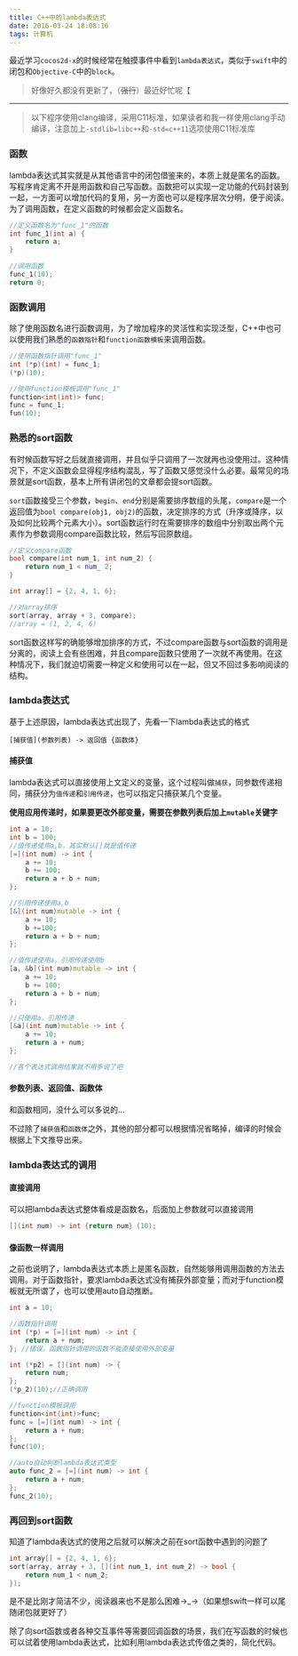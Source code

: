 ```yaml
---
title: C++中的lambda表达式
date: 2016-03-24 18:08:16
tags: 计算机
---
```


最近学习`cocos2d-x`的时候经常在触摸事件中看到`lambda表达式`，类似于`swift`中的闭包和`Objective-C`中的`block`。

<!--more-->

> 好像好久都没有更新了，（~~强行~~）最近好忙呢【

---

> 以下程序使用clang编译，采用C11标准，如果读者和我一样使用clang手动编译，注意加上`-stdlib=libc++`和`-std=c++11`选项使用C11标准库

### 函数

lambda表达式其实就是从其他语言中的闭包借鉴来的，本质上就是匿名的函数。写程序肯定离不开是用函数和自己写函数。函数把可以实现一定功能的代码封装到一起，一方面可以增加代码的复用，另一方面也可以是程序层次分明，便于阅读。为了调用函数，在定义函数的时候都会定义函数名。

~~~ cpp
//定义函数名为"func_1"的函数
int func_1(int a) {
    return a;
}

//调用函数
func_1(10);
return 0;
~~~

### 函数调用

除了使用函数名进行函数调用，为了增加程序的灵活性和实现泛型，C++中也可以使用我们熟悉的`函数指针`和`function函数模板`来调用函数。

~~~ cpp 
//使用函数指针调用"func_1"
int (*p)(int) = func_1;
(*p)(10);

//使用function模板调用"func_1"
function<int(int)> func;
func = func_1;
fun(10);
~~~
### 熟悉的sort函数

有时候函数写好之后就直接调用，并且似乎只调用了一次就再也没使用过。这种情况下，不定义函数会显得程序结构混乱，写了函数又感觉没什么必要。最常见的场景就是sort函数，基本上所有讲闭包的文章都会提sort函数。

`sort`函数接受三个参数，`begin`、`end`分别是需要排序数组的头尾，`compare`是一个返回值为`bool compare(obj1, obj2)`的函数，决定排序的方式（升序或降序，以及如何比较两个元素大小）。sort函数运行时在需要排序的数组中分别取出两个元素作为参数调用compare函数比较，然后写回原数组。

~~~ cpp
//定义compare函数
bool compare(int num_1, int num_2) {
    return num_1 < num_ 2;
}

int array[] = {2, 4, 1, 6};

//对array排序
sort(array, array + 3, compare);
//array = (1, 2, 4, 6)
~~~

sort函数这样写的确能够增加排序的方式，不过compare函数与sort函数的调用是分离的，阅读上会有些困难，并且compare函数只使用了一次就不再使用。在这种情况下，我们就迫切需要一种定义和使用可以在一起，但又不回过多影响阅读的结构。

### lambda表达式

基于上述原因，lambda表达式出现了，先看一下lambda表达式的格式

`[捕获值](参数列表) -> 返回值 {函数体}`

#### 捕获值

lambda表达式可以直接使用上文定义的变量，这个过程叫做`捕获`，同参数传递相同，捕获分为`值传递`和`引用传递`，也可以指定只捕获某几个变量。

**使用应用传递时，如果要更改外部变量，需要在参数列表后加上`mutable`关键字**

~~~ cpp
int a = 10;
int b = 100;
//值传递使用a,b，其实默认[]就是值传递
[=](int num) -> int {
    a += 10;
    b += 100;
    return a + b + num;
};

//引用传递使用a,b
[&](int num)mutable -> int {
    a += 10;
    b +=100;
    return a + b + num;
};

//值传递使用a，引用传递使用b
[a, &b](int num)mutable -> int {
    a += 10;
    b += 100;
    return a + b + num;
};

//只使用a，引用传递
[&a](int num)mutable -> int {
    a += 10;
    return a + num;
};

//各个表达式调用结果就不用多说了吧
~~~

#### 参数列表、返回值、函数体

和函数相同，没什么可以多说的...

不过除了`捕获值`和`函数体`之外，其他的部分都可以根据情况省略掉，编译的时候会根据上下文推导出来。

### lambda表达式的调用

#### 直接调用

可以把lambda表达式整体看成是函数名，后面加上参数就可以直接调用

~~~ cpp
[](int num) -> int {return num} (10);
~~~

#### 像函数一样调用

之前也说明了，lambda表达式本质上是匿名函数，自然能够用调用函数的方法去调用。对于函数指针，要求lambda表达式没有捕获外部变量；而对于function模板就无所谓了，也可以使用auto自动推断。

~~~ cpp
int a = 10;

//函数指针调用
int (*p) = [=](int num) -> int {
    return a + num;
}; //错误，函数指针调用的函数不能直接使用外部变量

int (*p2) = [](int num) -> {
    return num;
};
(*p_2)(10);//正确调用

//function模板调用
function<int(int)>func;
func = [=](int num) -> int {
    return a + num;
};
func(10);

//auto自动判断lambda表达式类型
auto func_2 = [=](int num) -> int {
    return a + num;
};
func_2(10);
~~~

### 再回到sort函数

知道了lambda表达式的使用之后就可以解决之前在sort函数中遇到的问题了

~~~ cpp
int array[] = {2, 4, 1, 6};
sort(array, array + 3, [](int num_1, int num_2) -> bool {
    return num_1 < num_2;
});
~~~

是不是比刚才简洁不少，阅读器来也不是那么困难→_→（如果想swift一样可以尾随闭包就更好了）

除了向sort函数或者各种交互事件等需要回调函数的场景，我们在写函数的时候也可以试着使用lambda表达式，比如利用lambda表达式传值之类的，简化代码。